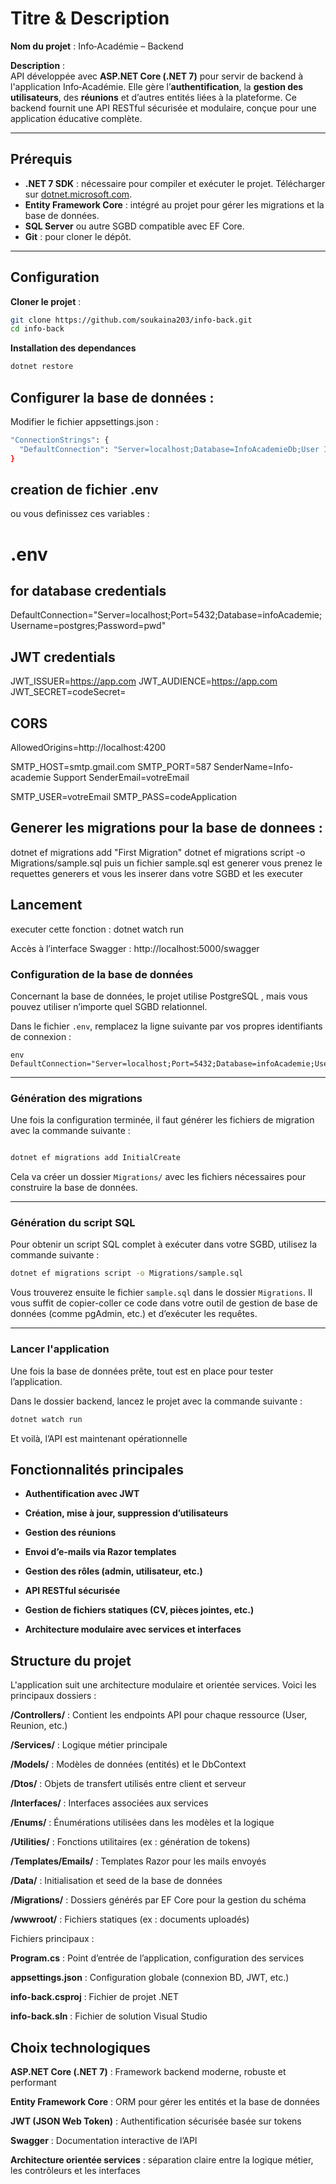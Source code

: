 # Titre & Description

**Nom du projet** : Info‑Académie – Backend

**Description** :  
API développée avec **ASP.NET Core (.NET 7)** pour servir de backend à l'application Info‑Académie. Elle gère l’**authentification**, la **gestion des utilisateurs**, des **réunions** et d’autres entités liées à la plateforme. Ce backend fournit une API RESTful sécurisée et modulaire, conçue pour une application éducative complète.

---

## Prérequis

- **.NET 7 SDK** : nécessaire pour compiler et exécuter le projet. Télécharger sur [dotnet.microsoft.com](https://dotnet.microsoft.com/).
- **Entity Framework Core** : intégré au projet pour gérer les migrations et la base de données.
- **SQL Server** ou autre SGBD compatible avec EF Core.
- **Git** : pour cloner le dépôt.

---

## Configuration

**Cloner le projet** :
```bash
git clone https://github.com/soukaina203/info-back.git
cd info-back
```
**Installation des dependances**
```bash
dotnet restore
```
## Configurer la base de données :
Modifier le fichier appsettings.json :
```bash
"ConnectionStrings": {
  "DefaultConnection": "Server=localhost;Database=InfoAcademieDb;User Id=sa;Password=YourPassword;"
}
```
## creation de fichier .env 
ou vous definissez ces variables : 
# .env

## for database credentials
DefaultConnection="Server=localhost;Port=5432;Database=infoAcademie;Username=postgres;Password=pwd"

## JWT credentials

JWT_ISSUER=https://app.com
JWT_AUDIENCE=https://app.com
JWT_SECRET=codeSecret=

## CORS
AllowedOrigins=http://localhost:4200


SMTP_HOST=smtp.gmail.com
SMTP_PORT=587
SenderName=Info-academie Support
SenderEmail=votreEmail

SMTP_USER=votreEmail
SMTP_PASS=codeApplication


## Generer les migrations pour la base de donnees : 
dotnet ef migrations add "First Migration"
dotnet ef migrations script -o Migrations/sample.sql
puis un fichier sample.sql est generer vous prenez le requettes generers et vous les inserer dans votre SGBD et les executer

## Lancement 
executer cette fonction : 
dotnet watch run

Accès à l’interface Swagger :
http://localhost:5000/swagger

### Configuration de la base de données

Concernant la base de données, le projet utilise PostgreSQL , mais  vous pouvez utiliser n’importe quel SGBD relationnel.

Dans le fichier `.env`, remplacez la ligne suivante par vos propres identifiants de connexion :

```
env
DefaultConnection="Server=localhost;Port=5432;Database=infoAcademie;Username=postgres;Password=maRaNV"

```

---

### Génération des migrations

Une fois la configuration terminée, il faut générer les fichiers de migration avec la commande suivante :

```bash

dotnet ef migrations add InitialCreate
```

Cela va créer un dossier `Migrations/` avec les fichiers nécessaires pour construire la base de données.

---

### Génération du script SQL

Pour obtenir un script SQL complet à exécuter dans votre SGBD, utilisez la commande suivante :

```bash
dotnet ef migrations script -o Migrations/sample.sql
```

Vous trouverez ensuite le fichier `sample.sql` dans le dossier `Migrations`. Il vous suffit de copier-coller ce code dans votre outil de gestion de base de données (comme pgAdmin, etc.) et d’exécuter les requêtes.

---

### Lancer l'application

Une fois la base de données prête, tout est en place pour tester l’application.

Dans le dossier backend, lancez le projet avec la commande suivante :

```bash
dotnet watch run
```

Et voilà, l’API est maintenant opérationnelle

## Fonctionnalités principales
- **Authentification avec JWT**

- **Création, mise à jour, suppression d’utilisateurs**

- **Gestion des réunions**

- **Envoi d’e-mails via Razor templates**

- **Gestion des rôles (admin, utilisateur, etc.)**

- **API RESTful sécurisée**

- **Gestion de fichiers statiques (CV, pièces jointes, etc.)**

- **Architecture modulaire avec services et interfaces**

## Structure du projet

L'application suit une architecture modulaire et orientée services. Voici les principaux dossiers :

**/Controllers/** : Contient les endpoints API pour chaque ressource (User, Reunion, etc.)

**/Services/** : Logique métier principale

**/Models/** : Modèles de données (entités) et le DbContext

**/Dtos/** : Objets de transfert utilisés entre client et serveur

**/Interfaces/** : Interfaces associées aux services

**/Enums/** : Énumérations utilisées dans les modèles et la logique

**/Utilities/** : Fonctions utilitaires (ex : génération de tokens)

**/Templates/Emails/** : Templates Razor pour les mails envoyés

**/Data/** : Initialisation et seed de la base de données

**/Migrations/** : Dossiers générés par EF Core pour la gestion du schéma

**/wwwroot/** : Fichiers statiques (ex : documents uploadés)

Fichiers principaux :

**Program.cs** : Point d’entrée de l’application, configuration des services

**appsettings.json** : Configuration globale (connexion BD, JWT, etc.)

**info-back.csproj** : Fichier de projet .NET

**info-back.sln** : Fichier de solution Visual Studio

## Choix technologiques
**ASP.NET Core (.NET 7)** : Framework backend moderne, robuste et performant

**Entity Framework Core** : ORM pour gérer les entités et la base de données

**JWT (JSON Web Token)** : Authentification sécurisée basée sur tokens

**Swagger** : Documentation interactive de l’API

**Architecture orientée services** : séparation claire entre la logique métier, les contrôleurs et les interfaces


